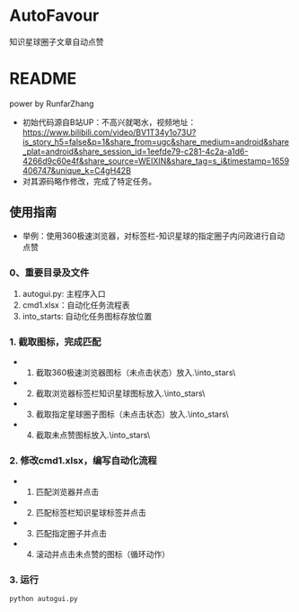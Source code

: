 # AutoFavour
知识星球圈子文章自动点赞

# README
power by RunfarZhang
* 初始代码源自B站UP：不高兴就喝水，视频地址：https://www.bilibili.com/video/BV1T34y1o73U?is_story_h5=false&p=1&share_from=ugc&share_medium=android&share_plat=android&share_session_id=1eefde79-c281-4c2a-a1d6-4266d9c60e4f&share_source=WEIXIN&share_tag=s_i&timestamp=1659406747&unique_k=C4gH42B
* 对其源码略作修改，完成了特定任务。
## 使用指南
* 举例：使用360极速浏览器，对标签栏-知识星球的指定圈子内问政进行自动点赞
### 0、重要目录及文件
1. autogui.py: 主程序入口
2. cmd1.xlsx：自动化任务流程表
3. into_starts: 自动化任务图标存放位置
### 1. 截取图标，完成匹配
* 1. 截取360极速浏览器图标（未点击状态）放入.\into_stars\
* 2. 截取浏览器标签栏知识星球图标放入.\into_stars\
* 3. 截取指定星球圈子图标（未点击状态）放入.\into_stars\
* 4. 截取未点赞图标放入.\into_stars\
### 2. 修改cmd1.xlsx，编写自动化流程
* 1. 匹配浏览器并点击
* 2. 匹配标签栏知识星球标签并点击
* 3. 匹配指定圈子并点击
* 4. 滚动并点击未点赞的图标（循环动作）
### 3. 运行
```
python autogui.py
```